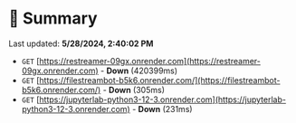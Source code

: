 # 📖 Summary
Last updated: **5/28/2024, 2:40:02 PM**

- `GET` [https://restreamer-09gx.onrender.com](https://restreamer-09gx.onrender.com) - **Down** (420399ms)
- `GET` [https://filestreambot-b5k6.onrender.com/](https://filestreambot-b5k6.onrender.com/) - **Down** (305ms)
- `GET` [https://jupyterlab-python3-12-3.onrender.com](https://jupyterlab-python3-12-3.onrender.com) - **Down** (231ms)

